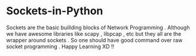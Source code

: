 # Sockets-in-Python
Sockets are the basic buillding blocks of Network Programming . Although we have awesome libraries like scapy , libpcap , etc but they all are the wrapper around sockets . So one should have good command over raw socket programming . Happy Learning XD !! 
